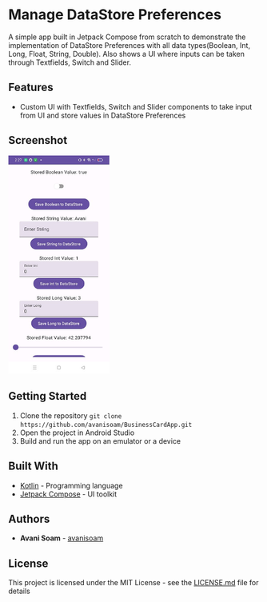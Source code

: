 # Manage DataStore Preferences

A simple app built in Jetpack Compose from scratch to demonstrate the implementation of DataStore Preferences with all data types(Boolean, Int, Long, Float, String, Double). Also shows a UI where inputs can be taken through Textfields, Switch and Slider.

## Features

- Custom UI with Textfields, Switch and Slider components to take input from UI and store values in DataStore Preferences

## Screenshot

<img src="./Screenshots/DataStoreScreenshort.jpg" width=40% height=40%>

## Getting Started

1. Clone the repository ```git clone https://github.com/avanisoam/BusinessCardApp.git```
2. Open the project in Android Studio
3. Build and run the app on an emulator or a device

## Built With

- [Kotlin](https://kotlinlang.org/) - Programming language
- [Jetpack Compose](https://developer.android.com/jetpack/compose) - UI toolkit

## Authors

- **Avani Soam** - [avanisoam](https://github.com/avanisoam)

## License

This project is licensed under the MIT License - see the [LICENSE.md](LICENSE.md) file for details
